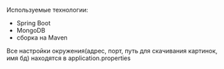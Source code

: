 Используемые технологии:
 - Spring Boot
 - MongoDB
 - сборка на Maven
 
Все настройки окружения(адрес, порт, путь для скачивания картинок, имя бд) находятся в application.properties
